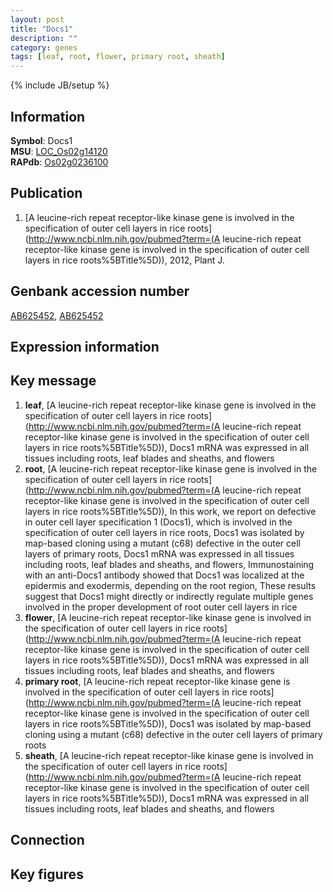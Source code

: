 ```yaml
---
layout: post
title: "Docs1"
description: ""
category: genes
tags: [leaf, root, flower, primary root, sheath]
---
```

{% include JB/setup %}

## Information
__Symbol__: Docs1  
__MSU__: [LOC_Os02g14120](http://rice.plantbiology.msu.edu/cgi-bin/ORF_infopage.cgi?orf=LOC_Os02g14120)  
__RAPdb__: [Os02g0236100](http://rapdb.dna.affrc.go.jp/viewer/gbrowse_details/irgsp1?name=Os02g0236100)  

## Publication
1. [A leucine-rich repeat receptor-like kinase gene is involved in the specification of outer cell layers in rice roots](http://www.ncbi.nlm.nih.gov/pubmed?term=(A leucine-rich repeat receptor-like kinase gene is involved in the specification of outer cell layers in rice roots%5BTitle%5D)), 2012, Plant J.

## Genbank accession number
[AB625452](http://www.ncbi.nlm.nih.gov/nuccore/AB625452), [AB625452](http://www.ncbi.nlm.nih.gov/nuccore/AB625452)

## Expression information

## Key message
1. __leaf__, [A leucine-rich repeat receptor-like kinase gene is involved in the specification of outer cell layers in rice roots](http://www.ncbi.nlm.nih.gov/pubmed?term=(A leucine-rich repeat receptor-like kinase gene is involved in the specification of outer cell layers in rice roots%5BTitle%5D)),  Docs1 mRNA was expressed in all tissues including roots, leaf blades and sheaths, and flowers
2. __root__, [A leucine-rich repeat receptor-like kinase gene is involved in the specification of outer cell layers in rice roots](http://www.ncbi.nlm.nih.gov/pubmed?term=(A leucine-rich repeat receptor-like kinase gene is involved in the specification of outer cell layers in rice roots%5BTitle%5D)),  In this work, we report on defective in outer cell layer specification 1 (Docs1), which is involved in the specification of outer cell layers in rice roots, Docs1 was isolated by map-based cloning using a mutant (c68) defective in the outer cell layers of primary roots, Docs1 mRNA was expressed in all tissues including roots, leaf blades and sheaths, and flowers, Immunostaining with an anti-Docs1 antibody showed that Docs1 was localized at the epidermis and exodermis, depending on the root region, These results suggest that Docs1 might directly or indirectly regulate multiple genes involved in the proper development of root outer cell layers in rice
3. __flower__, [A leucine-rich repeat receptor-like kinase gene is involved in the specification of outer cell layers in rice roots](http://www.ncbi.nlm.nih.gov/pubmed?term=(A leucine-rich repeat receptor-like kinase gene is involved in the specification of outer cell layers in rice roots%5BTitle%5D)),  Docs1 mRNA was expressed in all tissues including roots, leaf blades and sheaths, and flowers
4. __primary root__, [A leucine-rich repeat receptor-like kinase gene is involved in the specification of outer cell layers in rice roots](http://www.ncbi.nlm.nih.gov/pubmed?term=(A leucine-rich repeat receptor-like kinase gene is involved in the specification of outer cell layers in rice roots%5BTitle%5D)),  Docs1 was isolated by map-based cloning using a mutant (c68) defective in the outer cell layers of primary roots
5. __sheath__, [A leucine-rich repeat receptor-like kinase gene is involved in the specification of outer cell layers in rice roots](http://www.ncbi.nlm.nih.gov/pubmed?term=(A leucine-rich repeat receptor-like kinase gene is involved in the specification of outer cell layers in rice roots%5BTitle%5D)),  Docs1 mRNA was expressed in all tissues including roots, leaf blades and sheaths, and flowers

## Connection

## Key figures



